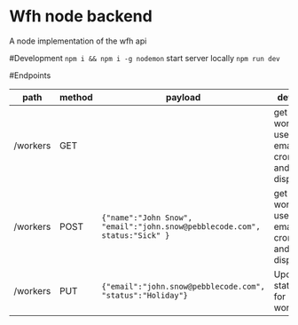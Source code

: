 # Wfh node backend
A node implementation of the wfh api

#Development
`npm i && npm i -g nodemon`
start server locally
`npm run dev`

#Endpoints

| path       |  method | payload | details |
|------------|---------|---------|---------|
|   /workers |   GET   |         | get all workers, used by email cron and tv display |
|   /workers |   POST   |   `{"name":"John Snow", "email":"john.snow@pebblecode.com", status:"Sick" }`  | get all workers, used by email cron and tv display |
| /workers   | PUT | `{"email":"john.snow@pebblecode.com", "status":"Holiday"}` | Update status for worker|
